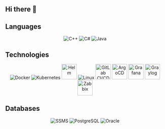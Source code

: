 ## Hi there 👋

## Languages
<p align="center">
  <img src="https://img.icons8.com/color/48/000000/c-plus-plus-logo.png" alt="C++" title="C++" />
  <img src="https://img.icons8.com/color/48/000000/c-sharp-logo.png" alt="C#" title="C#" />
  <img src="https://img.icons8.com/color/48/000000/java-coffee-cup-logo.png" alt="Java" title="Java" />
</p>

## Technologies
<p align="center">
  <img src="https://img.icons8.com/color/48/000000/docker.png" alt="Docker" title="Docker" />
  <img src="https://img.icons8.com/color/48/000000/kubernetes.png" alt="Kubernetes" title="Kubernetes" />
  <img src="https://helm.sh/img/helm.svg" alt="Helm" title="Helm" width="48" height="48" />
  <img src="https://img.icons8.com/color/48/000000/linux.png" alt="Linux" title="Linux" />
  <img src="https://about.gitlab.com/images/press/logo/png/gitlab-logo-500.png" alt="GitLab CI/CD" title="GitLab CI/CD" width="48" height="48" />
  <img src="https://argo-cd.readthedocs.io/en/stable/assets/argo.png" alt="ArgoCD" title="ArgoCD" width="48" height="48" />
  <img src="https://grafana.com/static/img/menu/grafana2.svg" alt="Grafana" title="Grafana" width="48" height="48" />
  <img src="https://www.graylog.org/images/logo.png" alt="Graylog" title="Graylog" width="48" height="48" />
  <img src="https://assets.zabbix.com/img/brands/zabbix.svg" alt="Zabbix" title="Zabbix" width="48" height="48" />
</p>

## Databases
<p align="center">
  <img src="https://img.icons8.com/color/48/000000/microsoft-sql-server.png" alt="SSMS" title="SSMS" />
  <img src="https://img.icons8.com/color/48/000000/postgresql.png" alt="PostgreSQL" title="PostgreSQL" />
  <img src="https://img.icons8.com/color/48/000000/oracle-logo.png" alt="Oracle" title="Oracle" />
</p>
